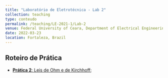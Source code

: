 ```yaml
---
title: "Laboratório de Eletrotécnica - Lab 2"
collection: teaching
type: conteudo
permalink: /teaching/LE-2021-1/Lab-2
venue: Federal University of Ceara, Department of Electrical Engineering
date: 2022-03-23
location: Fortaleza, Brazil
---
```


## Roteiro de Prática
- [**Prática 2**: Leis de Ohm e de Kirchhoff](https://drive.google.com/file/d/13HtA0fAzXYsF2k4yE0dk8o6Dkys74lgO/view?usp=sharing);